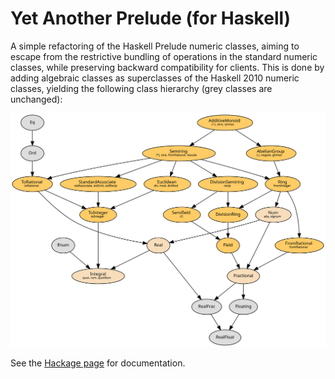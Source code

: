 # Yet Another Prelude (for Haskell)

A simple refactoring of the Haskell Prelude numeric classes, aiming
to escape from the restrictive bundling of operations in the standard
numeric classes, while preserving backward compatibility for clients.
This is done by adding algebraic classes as superclasses of the Haskell 2010
numeric classes, yielding the following class hierarchy (grey classes
are unchanged):

![Gragh of superclass relationships](/images/hierarchy.svg)

See the [Hackage page](https://hackage.haskell.org/package/yap) for documentation.
